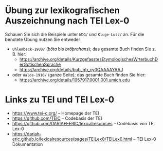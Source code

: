 # Übung zur lexikografischen Auszeichnung nach TEI Lex-0

Schauen Sie sich die Beispiele unter `WDG/` und `Kluge-Lutz/` an. Für die benotete Übung nutzen Sie entweder

- `Uhlenbeck-1900/` (_bōta_ bis _brōþrahans_); das gesamte Buch finden Sie z. B. hier:
  - https://archive.org/details/KurzgefasstesEtymologischesWrterbuchDerGotischenSprache
  - https://archive.org/details/bub_gb_cy0QAAAAYAAJ
- oder `Walde-1910/` (ganze Seite); das gesamte Buch finden Sie hier:
  - https://archive.org/details/1057917.0001.001.umich.edu

# Links zu TEI und TEI Lex-0

- https://www.tei-c.org/ – Homepage der TEI
- https://github.com/TEIC – Codebasis der TEI
- https://github.com/DARIAH-ERIC/lexicalresources – Codebasis von TEI Lex-0
- https://dariah-eric.github.io/lexicalresources/pages/TEILex0/TEILex0.html – TEI Lex-0 Dokumentation

